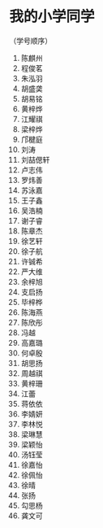 <head>
<title>小学同学</title>
</head>

# 我的小学同学

（学号顺序）

1. 陈麒州
2. 程俊茗
3. 朱泓羽
4. 胡盛䶮
5. 胡易铭
6. 黄梓烨
7. 江耀祺
8. 梁梓烨
9. 邝楗庭
10. 刘涛
11. 刘喆偲轩
12. 卢志伟
13. 罗炜善
14. 苏泳嘉
15. 王子鑫
16. 吴浩楠
17. 谢子睿
18. 陈章杰
19. 徐艺轩
20. 徐子航
21. 许铖希
22. 严大维
23. 余梓旭
24. 支启扬
25. 毕梓桦
26. 陈海燕
27. 陈欣彤
28. 冯越
29. 高嘉璐
30. 何卓殷
31. 胡思扬
32. 周越祺
33. 黄梓珊
34. 江蕾
35. 蒋依依
36. 李婧妍
37. 李林悦
38. 梁琳慧
39. 梁颖怡
40. 汤钰莹
41. 徐嘉怡
42. 徐佩怡
43. 徐晴
44. 张扬
45. 勾思杨
46. 龚文可
